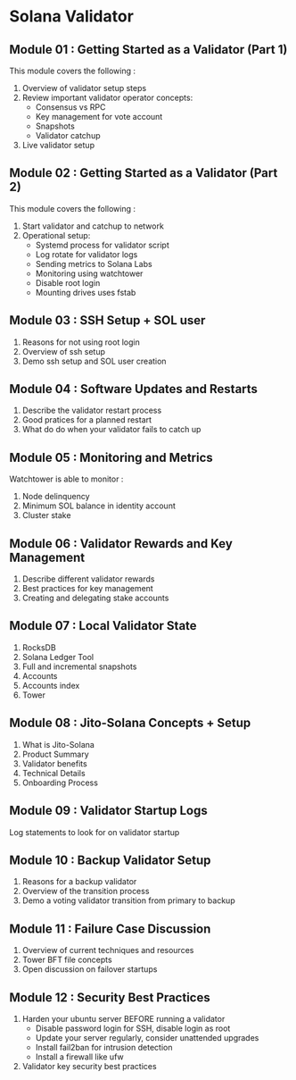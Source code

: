 # Solana Validator

## Module 01 : Getting Started as a Validator (Part 1)
This module covers the following :
1. Overview of validator setup steps
2. Review important validator operator concepts:
    - Consensus vs RPC
    - Key management for vote account
    - Snapshots
    - Validator catchup
3. Live validator setup

## Module 02 : Getting Started as a Validator (Part 2)
This module covers the following :
1. Start validator and catchup to network
2. Operational setup:
    - Systemd process for validator script
    - Log rotate for validator logs
    - Sending metrics to Solana Labs
    - Monitoring using watchtower 
    - Disable root login
    - Mounting drives uses fstab

## Module 03 : SSH Setup + SOL user
1. Reasons for not using root login
2. Overview of ssh setup
3. Demo ssh setup and SOL user creation

## Module 04 : Software Updates and Restarts
1. Describe the validator restart process
2. Good pratices for a planned restart
3. What do do when your validator fails to catch up

## Module 05 : Monitoring and Metrics
Watchtower is able to monitor :
1. Node delinquency
2. Minimum SOL balance in identity account
3. Cluster stake

## Module 06 : Validator Rewards and Key Management
1. Describe different validator rewards
2. Best practices for key management
3. Creating and delegating stake accounts

## Module 07 : Local Validator State
1. RocksDB
2. Solana Ledger Tool
3. Full and incremental snapshots
4. Accounts
5. Accounts index
6. Tower

## Module 08 : Jito-Solana Concepts + Setup
1. What is Jito-Solana
2. Product Summary
3. Validator benefits
4. Technical Details
5. Onboarding Process

## Module 09 : Validator Startup Logs
Log statements to look for on validator startup

## Module 10 : Backup Validator Setup
1. Reasons for a backup validator
2. Overview of the transition process 
3. Demo a voting validator transition from primary to backup

## Module 11 : Failure Case Discussion
1. Overview of current techniques and resources
2. Tower BFT file concepts
3. Open discussion on failover startups

## Module 12 : Security Best Practices
1. Harden your ubuntu server BEFORE running a validator 
    - Disable password login for SSH, disable login as root
    - Update your server regularly, consider unattended upgrades
    - Install fail2ban for intrusion detection
    - Install a firewall like ufw
2. Validator key security best practices
